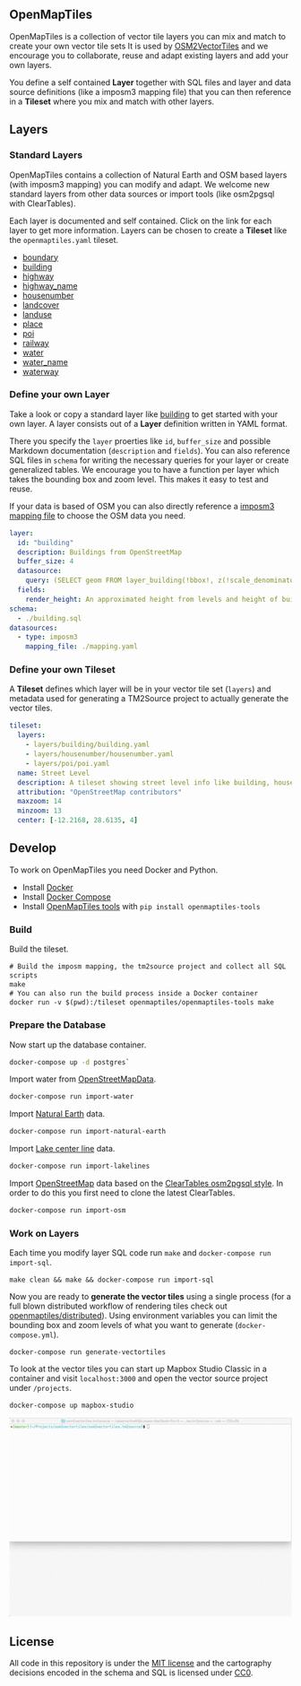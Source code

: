 ## OpenMapTiles

OpenMapTiles is a collection of vector tile layers you can mix and match to create your own vector tile sets
It is used by [OSM2VectorTiles](http://osm2vectortiles.org/) and we encourage you to collaborate, reuse and adapt existing layers
and add your own layers.

You define a self contained **Layer** together with SQL files and layer and data source definitions (like a imposm3 mapping file)
that you can then reference in a **Tileset** where you mix and match with other layers.

## Layers

### Standard Layers

OpenMapTiles contains a collection of Natural Earth and OSM based layers (with imposm3 mapping) you can modify and adapt.
We welcome new standard layers from other data sources or import tools (like osm2pgsql with ClearTables).

Each layer is documented and self contained. Click on the link for each layer to get more information.
Layers can be chosen to create a **Tileset** like the `openmaptiles.yaml` tileset.

- [boundary](layers/boundary/README.md)
- [building](layers/building/README.md)
- [highway](layers/highway/README.md)
- [highway_name](layers/highway_name/README.md)
- [housenumber](layers/housenumber/README.md)
- [landcover](layers/landcover/README.md)
- [landuse](layers/landuse/README.md)
- [place](layers/place/README.md)
- [poi](layers/poi/README.md)
- [railway](layers/railway/README.md)
- [water](layers/water/README.md)
- [water_name](layers/water_name/README.md)
- [waterway](layers/waterway/README.md)

### Define your own Layer

Take a look or copy a standard layer like [building](layers/building/README.md) to get started with your own layer.
A layer consists out of a **Layer** definition written in YAML format.

There you specify the `layer` proerties like `id`, `buffer_size` and possible Markdown documentation (`description` and `fields`).
You can also reference SQL files in `schema` for writing the necessary queries for your layer or create generalized tables.
We encourage you to have a function per layer which takes the bounding box and zoom level. This makes it easy
to test and reuse.

If your data is based of OSM you can also directly
reference a [imposm3 mapping file](https://imposm.org/docs/imposm3/latest/mapping.html) to choose the OSM data you need.

```yaml
layer:
  id: "building"
  description: Buildings from OpenStreetMap
  buffer_size: 4
  datasource:
    query: (SELECT geom FROM layer_building(!bbox!, z(!scale_denominator!))) AS t
  fields:
    render_height: An approximated height from levels and height of building.
schema:
  - ./building.sql
datasources:
  - type: imposm3
    mapping_file: ./mapping.yaml
```

### Define your own Tileset

A **Tileset** defines which layer will be in your vector tile set (`layers`)
and metadata used for generating a TM2Source project to actually generate the vector tiles.

```yaml
tileset:
  layers:
    - layers/building/building.yaml
    - layers/housenumber/housenumber.yaml
    - layers/poi/poi.yaml
  name: Street Level
  description: A tileset showing street level info like building, housenumbers and POIs.
  attribution: "OpenStreetMap contributors"
  maxzoom: 14
  minzoom: 13
  center: [-12.2168, 28.6135, 4]
```

## Develop

To work on OpenMapTiles you need Docker and Python.

- Install [Docker](https://docs.docker.com/engine/installation/)
- Install [Docker Compose](https://docs.docker.com/compose/install/)
- Install [OpenMapTiles tools](https://github.com/openmaptiles/openmaptiles-tools) with `pip install openmaptiles-tools`

### Build

Build the tileset.

```
# Build the imposm mapping, the tm2source project and collect all SQL scripts
make
# You can also run the build process inside a Docker container
docker run -v $(pwd):/tileset openmaptiles/openmaptiles-tools make
```

### Prepare the Database

Now start up the database container.

```bash
docker-compose up -d postgres`
```

Import water from [OpenStreetMapData](http://openstreetmapdata.com/).

```bash
docker-compose run import-water
```

Import [Natural Earth](http://www.naturalearthdata.com/) data.

```bash
docker-compose run import-natural-earth
```

Import [Lake center line](https://github.com/lukasmartinelli/osm-lakelines) data.

```bash
docker-compose run import-lakelines
```

Import [OpenStreetMap](http://wiki.openstreetmap.org/wiki/Osm2pgsql) data based on the [ClearTables osm2pgsql style](https://github.com/ClearTables/ClearTables).
In order to do this you first need to clone the latest ClearTables.

```bash
docker-compose run import-osm
```

### Work on Layers

Each time you modify layer SQL code run `make` and `docker-compose run import-sql`.

```
make clean && make && docker-compose run import-sql
```

Now you are ready to **generate the vector tiles** using a single process (for a full blown distributed workflow of rendering tiles check out [openmaptiles/distributed](https://github.com/openmaptiles/distributed)). Using environment variables
you can limit the bounding box and zoom levels of what you want to generate (`docker-compose.yml`).

```
docker-compose run generate-vectortiles
```

To look at the vector tiles you can start up Mapbox Studio Classic in a container
and visit `localhost:3000` and open the vector source project under `/projects`.

```bash
docker-compose up mapbox-studio
```

![Develop on OSM2VectorTiles with Mapbox Studio Classic](./mapbox_studio_classic.gif)

## License

All code in this repository is under the [MIT license](./LICENSE) and the cartography decisions encoded in the schema and SQL is licensed under [CC0](https://creativecommons.org/publicdomain/zero/1.0/).
